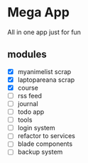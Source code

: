 # Mega App

All in one app just for fun

## modules
- [x] myanimelist scrap
- [x] laptopareana scrap
- [x] course
- [ ] rss feed
- [ ] journal
- [ ] todo app
- [ ] tools
- [ ] login system
- [ ] refactor to services
- [ ] blade components
- [ ] backup system
